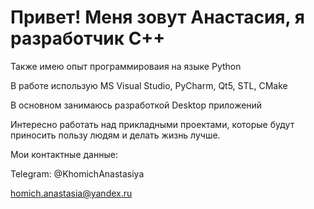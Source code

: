 # Привет! Меня зовут Анастасия, я разработчик C++
Также имею опыт программироваия на языке Python

В работе использую MS Visual Studio, PyCharm, Qt5, STL, CMake

В основном занимаюсь разработкой Desktop приложений

Интересно работать над прикладными проектами, которые будут приносить пользу людям и делать жизнь лучше.

Мои контактные данные:

Telegram: @KhomichAnastasiya

homich.anastasia@yandex.ru


